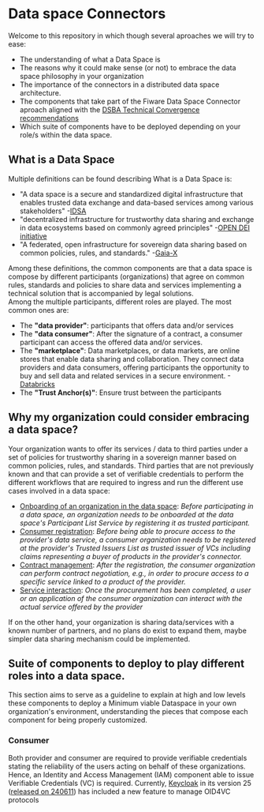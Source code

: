 # Data space Connectors
Welcome to this repository in which though several aproaches we will try to ease:
- The understanding of what a Data Space is
- The reasons why it could make sense (or not) to embrace the data space philosophy in your organization
- The importance of the connectors in a distributed data space architecture.
- The components that take part of the Fiware Data Space Connector aproach aligned with the [DSBA Technical Convergence recommendations](https://data-spaces-business-alliance.eu/wp-content/uploads/dlm_uploads/Data-Spaces-Business-Alliance-Technical-Convergence-V2.pdf)
- Which suite of components have to be deployed depending on your role/s within the data space.

## What is a Data Space
Multiple definitions can be found describing What is a Data Space is:
- "A data space is a secure and standardized digital infrastructure that enables trusted data
exchange and data-based services among various stakeholders" -[IDSA](https://docs.internationaldataspaces.org/ids-knowledgebase/v/how-to-build-data-spaces)
- "decentralized infrastructure for trustworthy data sharing and exchange in data ecosystems
based on commonly agreed principles" -[OPEN DEI initiative](https://design-principles-for-data-spaces.org/)
- "A federated, open infrastructure for sovereign data sharing based on common policies, rules, and standards." -[Gaia-X](https://gaia-x-hub.de/wp-content/uploads/2022/10/White_Paper_Definition_Dataspace_EN.pdf)

Among these definitions, the common components are that a data space is compose by different participants (organizations) that agree on common rules, standards and policies to share data and services implementing a technical solution that is accompanied by legal solutions.  
Among the multiple participants, different roles are played. The most common ones are:
- The **"data provider"**: participants that offers data and/or services
- The **"data consumer"**: After the signature of a contract, a consumer participant can access the offered data and/or services.  
- The **"marketplace"**: Data marketplaces, or data markets, are online stores that enable data sharing and collaboration. They connect data providers and data consumers, offering participants the opportunity to buy and sell data and related services in a secure environment. -[Databricks](https://www.databricks.com/glossary/data-marketplace#:~:text=Data%20marketplaces%2C%20or%20data%20markets,of%20high%20quality%20and%20consistency.)
- The **"Trust Anchor(s)"**: Ensure trust between the participants
  
## Why my organization could consider embracing a data space?
Your organization wants to offer its services / data to third parties under a set of policies for trustworthy sharing in a sovereign manner based on common policies, rules, and standards. Third parties that are not previously known and that can provide a set of verifiable credentials to perform the different workflows that are required to ingress and run the different use cases involved in a data space:
- [Onboarding of an organization in the data space](https://github.com/FIWARE/data-space-connector?tab=readme-ov-file#onboarding-of-an-organization-in-the-data-space): _Before participating in a data space, an organization needs to be onboarded at the data space's Participant List Service by registering it as trusted participant._
- [Consumer registration](https://github.com/FIWARE/data-space-connector?tab=readme-ov-file#consumer-registration): _Before being able to procure access to the provider's data service, a consumer organization needs to be registered at the provider's Trusted Issuers List as trusted issuer of VCs including claims representing a buyer of products in the provider's connector._
- [Contract management](https://github.com/FIWARE/data-space-connector?tab=readme-ov-file#contract-management): _After the registration, the consumer organization can perform contract negotiation, e.g., in order to procure access to a specific service linked to a product of the provider._
- [Service interaction](https://github.com/FIWARE/data-space-connector?tab=readme-ov-file#service-interaction): _Once the procurement has been completed, a user or an application of the consumer organization can interact with the actual service offered by the provider_

If on the other hand, your organization is sharing data/services with a known number of partners, and no plans do exist to expand them, maybe simpler data sharing mechanism could be implemented.  
## Suite of components to deploy to play different roles into a data space.
This section aims to serve as a guideline to explain at high and low levels these components to deploy a Minimum viable Dataspace in your own organization's environment, understanding the pieces that compose each component for being properly customized.
### Consumer

Both provider and consumer are required to provide verifiable credentials stating the reliability of the users acting on behalf of these organizations. Hence, an Identity and Access Management (IAM) component able to issue Verifiable Credentials (VC) is required. Currently, [Keycloak](keycloak.md) in its version 25 ([released on 240611](https://www.keycloak.org/docs/latest/release_notes/index.html#openid-for-verifiable-credential-issuance-experimental-support)) has included a new feature to manage OID4VC protocols
